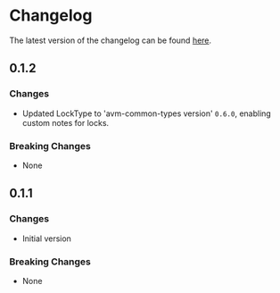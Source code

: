 # Changelog

The latest version of the changelog can be found [here](https://github.com/Azure/bicep-registry-modules/blob/main/avm/res/fabric/capacity/CHANGELOG.md).

## 0.1.2

### Changes

- Updated LockType to 'avm-common-types version' `0.6.0`, enabling custom notes for locks.

### Breaking Changes

- None

## 0.1.1

### Changes

- Initial version

### Breaking Changes

- None
